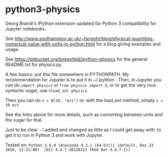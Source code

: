 # python3-physics
Georg Brandl's IPython extension updated for Python 3 compatibility for Jupyter notebooks.

See http://www.southampton.ac.uk/~fangohr/blog/physical-quantities-numerical-value-with-units-in-python.html for a blog giving examples and usage.

See https://bitbucket.org/birkenfeld/ipython-physics for the general README.txt for physics.py.

A few basics: put this file somewhere in PYTHONPATH. My recommendation for Jupyter is to put it in ~/.ipython . Then, in Jupyter you can do `import physics` or `from physics import Q`, or to get the very nice syntactic sugar, use `%load_ext physics`

Then you can do `v = Q(10, "m/s")` or, with the load_ext method, simply `v = 10 m/s`

See the links above for more details, such as converting between units and the sugar for that.

Just to be clear - I added and changed as little as I could get away with, to get it to run in Python 3 and work with Jupyter.

Tested on: `Python 3.6.0 |Anaconda 4.3.1 (64-bit)| (default, Dec 23 2016, 12:22:00) 
[GCC 4.4.7 20120313 (Red Hat 4.4.7-1)]`
